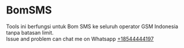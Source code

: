 # BomSMS
Tools ini berfungsi untuk Bom SMS ke seluruh operator GSM Indonesia tanpa batasan limit.<br>
Issue and problem can chat me on Whatsapp <a href="https://wa.me/18544444197">+18544444197</a>
